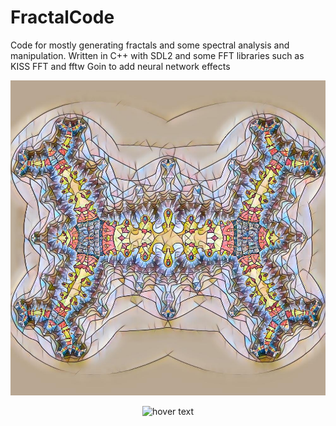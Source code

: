 # FractalCode

Code for mostly generating fractals and some spectral analysis and manipulation. Written in C++ with SDL2 and some FFT libraries such as KISS FFT and fftw
Goin to add neural network effects

![alt text](https://github.com/ryan6026/FractalCode/blob/master/out-1.jpg?raw=true)

<p align="center">
  <img src="FractalCode/blob/master/out-1.jpg" width="350" title="hover text">
</p>
